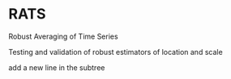 # RATS

Robust Averaging of Time Series

Testing and validation of robust estimators of location and scale

add a new line in the subtree
